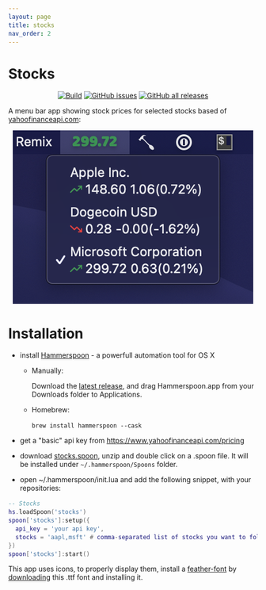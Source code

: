 ```yaml
---
layout: page
title: stocks
nav_order: 2
---
```

# Stocks

<p align="center">
  <a href="https://github.com/fork-my-spoons/stocks.spoon/actions">
    <img alt="Build" src="https://github.com/fork-my-spoons/stocks.spoon/actions/workflows/blank.yml/badge.svg"/></a>
  <a href="https://github.com/fork-my-spoons/stocks.spoon/issues">
    <img alt="GitHub issues" src="https://img.shields.io/github/issues/fork-my-spoons/stocks.spoon"/></a>
  <a href="https://github.com/fork-my-spoons/stocks.spoon/releases">
    <img alt="GitHub all releases" src="https://img.shields.io/github/downloads/fork-my-spoons/stocks.spoon/total"/></a>
</p>

A menu bar app showing stock prices for selected stocks based of  [yahoofinanceapi.com](https://www.yahoofinanceapi.com):

<p align="center">
  <img src="https://github.com/fork-my-spoons/stocks.spoon/raw/main/screenshots/screenshot1.png"/>
</p>

# Installation

 - install [Hammerspoon](http://www.hammerspoon.org/) - a powerfull automation tool for OS X
   - Manually:

      Download the [latest release](https://github.com/Hammerspoon/hammerspoon/releases/latest), and drag Hammerspoon.app from your Downloads folder to Applications.
   - Homebrew:

      ```brew install hammerspoon --cask```

 - get a "basic" api key from https://www.yahoofinanceapi.com/pricing

 - download [stocks.spoon](https://github.com/fork-my-spoons/stocks.spoon/releases/latest/download/stocks.spoon.zip), unzip and double click on a .spoon file. It will be installed under `~/.hammerspoon/Spoons` folder.
 
 - open ~/.hammerspoon/init.lua and add the following snippet, with your repositories:

```lua
-- Stocks
hs.loadSpoon('stocks')
spoon['stocks']:setup({
  api_key = 'your api key',
  stocks = 'aapl,msft' # comma-separated list of stocks you want to follow
})
spoon['stocks']:start()
```


This app uses icons, to properly display them, install a [feather-font](https://github.com/AT-UI/feather-font) by [downloading](https://github.com/AT-UI/feather-font/raw/master/src/fonts/feather.ttf) this .ttf font and installing it.
